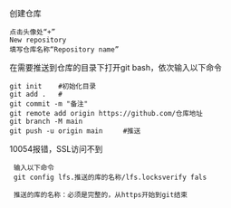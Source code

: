 创建仓库

```
点击头像处“+”
New repository
填写仓库名称“Repository name”
```

在需要推送到仓库的目录下打开git bash，依次输入以下命令

```
git init	#初始化目录
git add .	#
git commit -m "备注"
git remote add origin https://github.com/仓库地址
git branch -M main
git push -u origin main		#推送
```

10054报错，SSL访问不到

```
 输入以下命令
 git config lfs.推送的库的名称/lfs.locksverify fals
 
 推送的库的名称：必须是完整的，从https开始到git结束
```



